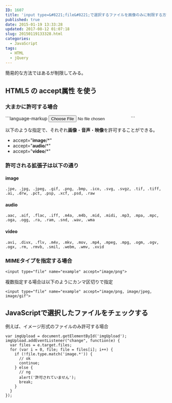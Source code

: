 ```yaml
---
ID: 1607
title: 'input type=&#8221;file&#8221;で選択するファイルを画像のみに制限する方法'
published: true
date: 2015-01-19 13:33:28
updated: 2017-08-12 01:07:18
slug: 20150119133328.html
categories:
  - JavaScript
tags:
  - HTML
  - jQuery
---
```

簡易的な方法ではあるが制限してみる。
<!--more-->
<h2>HTML5 の accept属性 を使う</h2>
<h3>大まかに許可する場合</h3>
```language-markup
<input type="file" name="example" accept="image/*">
```

以下のような指定で、それぞれ<b>画像</b>・<b>音声</b>・<b>映像</b>を許可することができる。
<ul>
 <li>accept="<b>image</b>/*" </li>
 <li>accept="<b>audio</b>/*"</li>
 <li>accept="<b>video</b>/*"</li>
</ul>

### 許可される拡張子は以下の通り
#### image
```
.jpe, .jpg, .jpeg, .gif, .png, .bmp, .ico, .svg, .svgz, .tif, .tiff, .ai, .drw, .pct, .psp, .xcf, .psd, .raw
```

#### audio
```
.aac, .aif, .flac, .iff, .m4a, .m4b, .mid, .midi, .mp3, .mpa, .mpc, .oga, .ogg, .ra, .ram, .snd, .wav, .wma
```

#### video
```
.avi, .divx, .flv, .m4v, .mkv, .mov, .mp4, .mpeg, .mpg, .ogm, .ogv, .ogx, .rm, .rmvb, .smil, .webm, .wmv, .xvid
```

<h3>MIMEタイプを指定する場合</h3>

```language-markup
<input type="file" name="example" accept="image/png">
```

複数指定する場合は以下のようにカンマ区切りで指定
```language-markup
<input type="file" name="example" accept="image/png, image/jpeg, image/gif">
```

## JavaScriptで選択したファイルをチェックする

例えば、イメージ形式のファイルのみ許可する場合

```language-javascript
var imgUpload = document.getElementById('imgUpload');
imgUpload.addEventListener("change", function(e) {
  var files = e.target.files;
  for (var i = 0, file; file = files[i]; i++) {
    if (!file.type.match('image.*')) {
      // ok
      continue;
    } else {
      // ng
      alert('許可されていません');
      break;
    }
  }
});
```